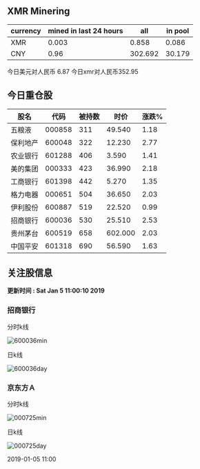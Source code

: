 ## XMR Minering

|currency|mined in last 24 hours|all|in pool|
|---|---|---|---|
|XMR|0.003|0.858|0.086|
|CNY|0.96|302.692|30.179|

今日美元对人民币 6.87	今日xmr对人民币352.95


## 今日重仓股 

|股名|代码|被持数|时价|涨跌%|
|---|---|---|---|---|
|五粮液|000858|311|49.540|1.18|
|保利地产|600048|322|12.230|2.77|
|农业银行|601288|406|3.590|1.41|
|美的集团|000333|423|36.990|2.18|
|工商银行|601398|442|5.270|1.35|
|格力电器|000651|504|36.650|2.03|
|伊利股份|600887|519|22.520|0.99|
|招商银行|600036|530|25.510|2.53|
|贵州茅台|600519|658|602.000|2.03|
|中国平安|601318|690|56.590|1.63|

## 关注股信息
**更新时间 : Sat Jan  5 11:00:10 2019**
### 招商银行 
分时k线

![600036min](http://image.sinajs.cn/newchart/min/n/sh600036.gif)

日k线

![600036day](http://image.sinajs.cn/newchart/daily/n/sh600036.gif)

### 京东方Ａ 
分时k线

![000725min](http://image.sinajs.cn/newchart/min/n/sz000725.gif)

日k线

![000725day](http://image.sinajs.cn/newchart/daily/n/sz000725.gif)

2019-01-05 11:00